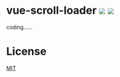 # vue-scroll-loader   ![](https://img.shields.io/github/license/molvqingtai/vue-scroll-loader.svg) ![](https://img.shields.io/github/size/molvqingtai/vue-scroll-loader/dist/vue-scroll-loader.umd.min.js.svg)

coding......

# License

[MIT](https://github.com/molvqingtai/vue-scroll-loader/blob/dev/LICENSE)
